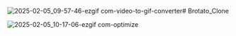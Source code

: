 ![2025-02-05_09-57-46-ezgif com-video-to-gif-converter](https://github.com/user-attachments/assets/fab0a657-cba5-4651-8e25-99937e074097)# Brotato_Clone

![2025-02-05_10-17-06-ezgif com-optimize](https://github.com/user-attachments/assets/426bbf67-a6d1-4ec7-aa4e-3815ea32f5ad)
